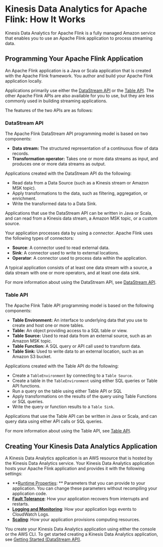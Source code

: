 # Kinesis Data Analytics for Apache Flink: How It Works<a name="how-it-works"></a>

Kinesis Data Analytics for Apache Flink is a fully managed Amazon service that enables you to use an Apache Flink application to process streaming data\. 

## Programming Your Apache Flink Application<a name="how-it-works-programming"></a>

An Apache Flink application is a Java or Scala application that is created with the Apache Flink framework\. You author and build your Apache Flink application locally\. 

Applications primarily use either the [DataStream API](https://ci.apache.org/projects/flink/flink-docs-release-1.11/dev/datastream_api.html) or the [ Table API](https://ci.apache.org/projects/flink/flink-docs-release-1.11/dev/table/)\. The other Apache Flink APIs are also available for you to use, but they are less commonly used in building streaming applications\.

The features of the two APIs are as follows:

### DataStream API<a name="how-it-works-prog-datastream"></a>

The Apache Flink DataStream API programming model is based on two components:
+ **Data stream:** The structured representation of a continuous flow of data records\.
+ **Transformation operator:** Takes one or more data streams as input, and produces one or more data streams as output\.

Applications created with the DataStream API do the following:
+ Read data from a Data Source \(such as a Kinesis stream or Amazon MSK topic\)\.
+ Apply transformations to the data, such as filtering, aggregation, or enrichment\.
+ Write the transformed data to a Data Sink\.

Applications that use the DataStream API can be written in Java or Scala, and can read from a Kinesis data stream, a Amazon MSK topic, or a custom source\.

Your application processes data by using a *connector*\. Apache Flink uses the following types of connectors: 
+ **Source**: A connector used to read external data\.
+ **Sink**: A connector used to write to external locations\. 
+ **Operator**: A connector used to process data within the application\.

A typical application consists of at least one data stream with a source, a data stream with one or more operators, and at least one data sink\.

For more information about using the DataStream API, see [DataStream API](how-datastream.md)\.

### Table API<a name="how-it-works-prog-table"></a>

The Apache Flink Table API programming model is based on the following components:
+ **Table Environment:** An interface to underlying data that you use to create and host one or more tables\. 
+ **Table:** An object providing access to a SQL table or view\.
+ **Table Source:** Used to read data from an external source, such as an Amazon MSK topic\.
+ **Table Function:** A SQL query or API call used to transform data\.
+ **Table Sink:** Used to write data to an external location, such as an Amazon S3 bucket\.

Applications created with the Table API do the following:
+ Create a `TableEnvironment` by connecting to a `Table Source`\. 
+ Create a table in the `TableEnvironment` using either SQL queries or Table API functions\.
+ Run a query on the table using either Table API or SQL
+ Apply transformations on the results of the query using Table Functions or SQL queries\.
+ Write the query or function results to a `Table Sink`\.

Applications that use the Table API can be written in Java or Scala, and can query data using either API calls or SQL queries\. 

For more information about using the Table API, see [Table API](how-table.md)\.

## Creating Your Kinesis Data Analytics Application<a name="how-it-works-app"></a>

A Kinesis Data Analytics application is an AWS resource that is hosted by the Kinesis Data Analytics service\. Your Kinesis Data Analytics application hosts your Apache Flink application and provides it with the following settings:
+ **[Runtime Properties](how-properties.md): ** Parameters that you can provide to your application\. You can change these parameters without recompiling your application code\.
+ **[Fault Tolerance](how-fault.md)**: How your application recovers from interrupts and restarts\.
+ **[Logging and Monitoring](monitoring-overview.md)**: How your application logs events to CloudWatch Logs\. 
+ **[Scaling](how-scaling.md)**: How your application provisions computing resources\.

You create your Kinesis Data Analytics application using either the console or the AWS CLI\. To get started creating a Kinesis Data Analytics application, see [Getting Started \(DataStream API\)](getting-started.md)\.
